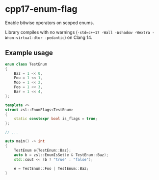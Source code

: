 # cpp17-enum-flag
Enable bitwise operators on scoped enums.

Library compiles with no warnings (`-std=c++17 -Wall -Wshadow -Wextra -Wnon-virtual-dtor -pedantic`) on Clang 14.


## Example usage

```cpp
enum class TestEnum
{
    Baz = 1 << 0,
    Fou = 1 << 1,
    Moo = 1 << 2,
    Foo = 1 << 3,
    Bar = 1 << 4,
};

template <>
struct zsl::EnumFlags<TestEnum>
{
    static constexpr bool is_flags = true;
};

// ...

auto main() -> int
{
    TestEnum e{TestEnum::Baz};
    auto b = zsl::EnumIsSet(e & TestEnum::Baz);
    std::cout << (b ? "true" : "false");
    
    e = TestEnum::Foo | TestEnum::Baz;
}
```
